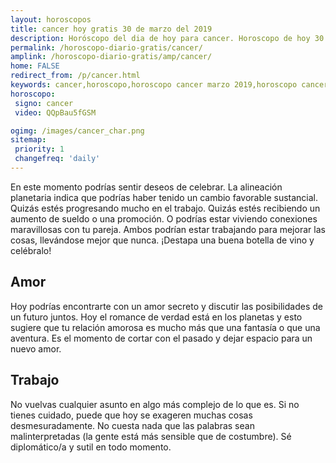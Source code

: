 ```yaml
---
layout: horoscopos
title: cancer hoy gratis 30 de marzo del 2019 
description: Horóscopo del dia de hoy para cancer. Horoscopo de hoy 30 de marzo del 2019. Las predicciones de amor, trabajo, vida personal gratis.
permalink: /horoscopo-diario-gratis/cancer/
amplink: /horoscopo-diario-gratis/amp/cancer/
home: FALSE
redirect_from: /p/cancer.html
keywords: cancer,horoscopo,horoscopo cancer marzo 2019,horoscopo cancer hoy,tarot cancer marzo 2019,horoscopo cancer,tarot cancer hoy,horoscopo de hoy,horoscopo diario,tarot del amor,horoscopo de hoy cancer,horoscopo diario del tarot, Horoscopo de hoy cancer 30 de marzo del 2019,horóscopo del día,signos zodiacales 2019, el horoscopo de hoy
horoscopo:
 signo: cancer
 video: QQpBau5fGSM

ogimg: /images/cancer_char.png
sitemap:
 priority: 1
 changefreq: 'daily'
---
```



En este momento podrías sentir deseos de celebrar. La alineación planetaria indica que podrías haber tenido un cambio favorable sustancial.  Quizás estés progresando mucho en el trabajo. Quizás estés recibiendo un aumento de sueldo o una promoción. O podrías estar viviendo conexiones maravillosas con tu pareja. Ambos podrían estar trabajando para mejorar las cosas, llevándose mejor que nunca. ¡Destapa una buena botella de vino y celébralo!

## Amor

Hoy podrías encontrarte con un amor secreto y discutir las posibilidades de un futuro juntos. Hoy el romance de verdad está en los planetas y esto sugiere que tu relación amorosa es mucho más que una fantasía o que una aventura. Es el momento de cortar con el pasado y dejar espacio para un nuevo amor.

## Trabajo

No vuelvas cualquier asunto en algo más complejo de lo que es. Si no tienes cuidado, puede que hoy se exageren muchas cosas desmesuradamente. No cuesta nada que las palabras sean malinterpretadas (la gente está más sensible que de costumbre). Sé diplomático/a y sutil en todo momento.